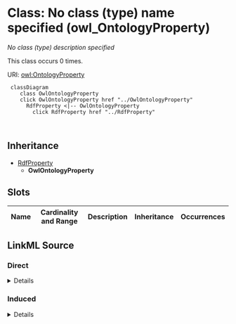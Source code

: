 

# Class: No class (type) name specified (owl_OntologyProperty)


_No class (type) description specified_






This class occurs 0 times.


URI: [owl:OntologyProperty](http://www.w3.org/2002/07/owl#OntologyProperty)






```mermaid
 classDiagram
    class OwlOntologyProperty
    click OwlOntologyProperty href "../OwlOntologyProperty"
      RdfProperty <|-- OwlOntologyProperty
        click RdfProperty href "../RdfProperty"
      
      
```





## Inheritance
* [RdfProperty](../classes/RdfProperty.md)
    * **OwlOntologyProperty**



## Slots

| Name | Cardinality and Range | Description | Inheritance | Occurrences |
| ---  | --- | --- | --- | --- |














## LinkML Source

<!-- TODO: investigate https://stackoverflow.com/questions/37606292/how-to-create-tabbed-code-blocks-in-mkdocs-or-sphinx -->

### Direct

<details>

```yaml
name: owl_OntologyProperty
conforms_to: No schema conformance document specified
annotations:
  count:
    tag: count
    value: 0
description: No class (type) description specified
title: No class (type) name specified
from_schema: fio-kg
rank: 1000
is_a: rdf_Property
class_uri: owl:OntologyProperty

```
</details>

### Induced

<details>

```yaml
name: owl_OntologyProperty
conforms_to: No schema conformance document specified
annotations:
  count:
    tag: count
    value: 0
description: No class (type) description specified
title: No class (type) name specified
from_schema: fio-kg
rank: 1000
is_a: rdf_Property
class_uri: owl:OntologyProperty

```
</details>